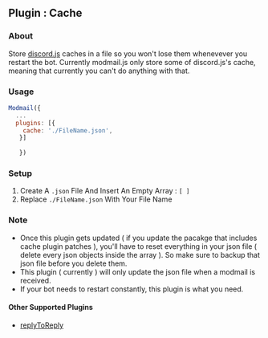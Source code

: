 <h2>Plugin : Cache</h2>

### About
Store [discord.js](https://discord.js.org) caches in a file so you won't lose them whenevever you restart the bot. Currently modmail.js only store some 
of discord.js's cache, meaning that currently you can't do anything with that.
### Usage
 
```js
Modmail({
  ...
  plugins: [{
    cache: './FileName.json',
   }]
   
   })
```

### Setup 

1. Create A `.json` File And Insert An Empty Array : `[ ]`
2. Replace `./FileName.json` With Your File Name


### Note

- Once this plugin gets updated ( if you update the pacakge that includes cache plugin patches ), you'll have to reset everything in your json file ( delete every json objects inside the array ). So make sure to backup that json file before you delete them.
- This plugin ( currently ) will only update the json file when a modmail is received.
- If your bot needs to restart constantly, this plugin is what you need.



#### Other Supported Plugins

- [replyToReply](./replyToReply) 


